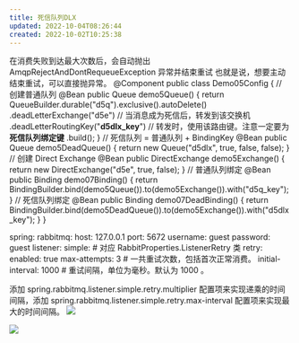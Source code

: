 ```yaml
---
title: 死信队列DLX
updated: 2022-10-04T08:26:44
created: 2022-10-02T10:25:38
---
```


在消费失败到达最大次数后，会自动抛出 AmqpRejectAndDontRequeueException 异常并结束重试
也就是说，想要主动结束重试，可以直接抛异常。
@Component
public class Demo05Config {
// 创建普通队列
@Bean
public Queue demo5Queue() {
return QueueBuilder.durable("d5q").exclusive().autoDelete()
.deadLetterExchange("d5e") // 当消息成为死信后，转发到该交换机
.deadLetterRoutingKey("**d5dlx_key**") // 转发时，使用该路由键。注意一定要为**死信队列绑定键**
.build();
}
// 死信队列 = 普通队列 + BindingKey
@Bean
public Queue demo5DeadQueue() {
return new Queue("d5dlx", true, false, false);
}
// 创建 Direct Exchange
@Bean
public DirectExchange demo5Exchange() {
return new DirectExchange("d5e", true, false);
}
// 普通队列绑定
@Bean
public Binding demo07Binding() {
return BindingBuilder.bind(demo5Queue()).to(demo5Exchange()).with("d5q_key");
}
// 死信队列绑定
@Bean
public Binding demo07DeadBinding() {
return BindingBuilder.bind(demo5DeadQueue()).to(demo5Exchange()).with("d5dlx_key");
}
}

spring:
rabbitmq:
host: 127.0.0.1
port: 5672
username: guest
password: guest
listener:
simple:
\# 对应 RabbitProperties.ListenerRetry 类
retry:
enabled: true
max-attempts: 3 \# 一共重试次数，包括首次正常消费。
initial-interval: 1000 \# 重试间隔，单位为毫秒。默认为 1000 。

添加 spring.rabbitmq.listener.simple.retry.multiplier 配置项来实现递乘的时间间隔，添加 spring.rabbitmq.listener.simple.retry.max-interval 配置项来实现最大的时间间隔。
![](C:\Users\82609\AppData\Local\Temp\Java\pandoc/media/image1.png)

![](C:\Users\82609\AppData\Local\Temp\Java\pandoc/media/image2.png)
